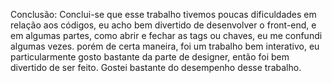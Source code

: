 Conclusão:
Conclui-se que esse trabalho tivemos poucas dificuldades em relação aos códigos,
eu acho bem divertido de desenvolver o front-end,
e em algumas partes, como abrir e fechar as tags ou chaves, eu me confundi
algumas vezes. porém de certa maneira, foi um trabalho bem interativo, eu
particularmente gosto bastante da parte de designer, então foi bem divertido de ser
feito. Gostei bastante do desempenho desse trabalho.
